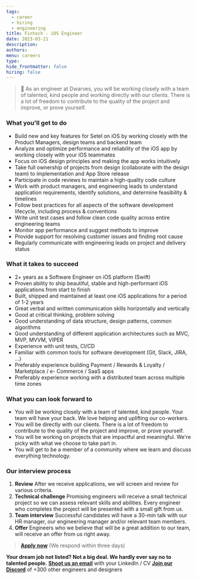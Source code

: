 ```yaml
---
tags:
  - career
  - hiring
  - engineering
title: Fintech - iOS Engineer
date: 2023-03-21
description:
authors:
menu: careers
type:
hide_frontmatter: false
hiring: false
---
```

> 🤝 As an engineer at Dwarves, you will be working closely with a team of talented, kind people and working directly with our clients. There is a lot of freedom to contribute to the quality of the project and improve, or prove yourself.

### What you'll get to do
- Build new and key features for Setel on iOS by working closely with the Product Managers, design teams and backend team
- Analyze and optimize performance and reliability of the iOS app by working closely with your iOS teammates
- Focus on iOS design principles and making the app works intuitively
- Take full ownership of projects from design (collaborate with the design team) to implementation and App Store release
- Participate in code reviews to maintain a high-quality code culture
- Work with product managers, and engineering leads to understand application requirements, identify solutions, and determine feasibility & timelines
- Follow best practices for all aspects of the software development lifecycle, including process & conventions
- Write unit test cases and follow clean code quality across entire engineering teams
- Monitor app performance and suggest methods to improve
- Provide support for resolving customer issues and finding root cause
- Regularly communicate with engineering leads on project and delivery status

### What it takes to succeed
- 2+ years as a Software Engineer on iOS platform (Swift)
- Proven ability to ship beautiful, stable and high-performant iOS applications from start to finish
- Built, shipped and maintained at least one iOS applications for a period of 1-2 years
- Great verbal and written communication skills horizontally and vertically
- Good at critical thinking, problem solving
- Good understanding of data structure, design patterns, common algorithms
- Good understanding of different application architectures such as MVC, MVP, MVVM, VIPER
- Experience with unit tests, CI/CD
- Familiar with common tools for software development (Git, Slack, JIRA, ...)
- Preferably experience building Payment / Rewards & Loyalty / Marketplace / e- Commerce / SaaS apps
- Preferably experience working with a distributed team across multiple time zones

### What you can look forward to
- You will be working closely with a team of talented, kind people. Your team will have your back. We love helping and uplifting our co-workers.
- You will be directly with our clients. There is a lot of freedom to contribute to the quality of the project and improve, or prove yourself.
- You will be working on projects that are impactful and meaningful. We're picky with what we choose to take part in.
- You will get to be a member of a community where we learn and discuss everything technology.

### Our interview process
1. **Review**
After we receive applications, we will screen and review for various criteria.
2. **Technical challenge**
Promising engineers will receive a small technical project so we can assess relevant skills and abilities. Every engineer who completes the project will be presented with a small gift from us.
3. **Team interview**
Successful candidates will have a 30-min talk with our HR manager, our engineering manager and/or relevant team members.
4. **Offer**
Engineers who we believe that will be a great addition to our team, will receive an offer from us right away.

> **[Apply now](mailto:spawn@d.foundation)** (We respond within three days)

**Your dream job not listed? Not a big deal. We hardly ever say no to talented people.**
[**Shoot us an email**](mailto:spawn@dwarvesv.com) with your LinkedIn / CV
[**Join our Discord**](https://discord.gg/dwarvesv) of +300 other engineers and designers